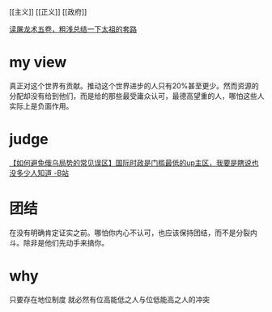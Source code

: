[[主义]]
[[正义]]
[[政府]]

[读屠龙术五卷，粗浅总结一下太祖的套路](https://cuipengfei.me/blog/2019/04/11/tu-long-shu-mao/)
# my view
真正对这个世界有贡献。推动这个世界进步的人只有20%甚至更少。然而资源的分配却没有给到他们，而是给的那些最受庸众认可，最德高望重的人，哪怕这些人实际上是负面作用。
# judge
[【如何避免俄乌局势的常见误区】国际时政是门槛最低的up主区，我要是瞎说也没多少人知道 -B站](https://www.bilibili.com/video/BV1zU4y1d7XE)
# 团结
在没有明确肯定证实之前。哪怕你内心不认可，也应该保持团结，而不是分裂内斗。除非是他们先动手来搞你。
# why
只要存在地位制度 就必然有位高能低之人与位低能高之人的冲突